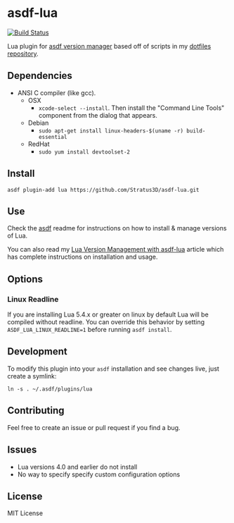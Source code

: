 # asdf-lua

[![Build Status](https://travis-ci.org/Stratus3D/asdf-lua.svg?branch=master)](https://travis-ci.org/Stratus3D/asdf-lua)

Lua plugin for [asdf version manager](https://github.com/HashNuke/asdf) based off of scripts in my [dotfiles repository](https://github.com/Stratus3D/dotfiles).

## Dependencies

* ANSI C compiler (like gcc).
    * OSX
        * `xcode-select --install`. Then install the "Command Line Tools" component from the dialog that appears.
    * Debian
        * `sudo apt-get install linux-headers-$(uname -r) build-essential`
    * RedHat
        * `sudo yum install devtoolset-2`

## Install

```
asdf plugin-add lua https://github.com/Stratus3D/asdf-lua.git
```

## Use

Check the [asdf](https://github.com/HashNuke/asdf) readme for instructions on how to install & manage versions of Lua.

You can also read my [Lua Version Management with asdf-lua](http://stratus3d.com/blog/2016/12/30/lua-version-management-with-asdf-lua/) article which has complete instructions on installation and usage.

## Options

### Linux Readline

If you are installing Lua 5.4.x or greater on linux by default Lua will be compiled without readline. You can override this behavior by setting `ASDF_LUA_LINUX_READLINE=1` before running `asdf install`.

## Development

To modify this plugin into your `asdf` installation and see changes live, just create a symlink:

```
ln -s . ~/.asdf/plugins/lua
```

## Contributing

Feel free to create an issue or pull request if you find a bug.

## Issues

* Lua versions 4.0 and earlier do not install
* No way to specify specify custom configuration options

## License
MIT License
